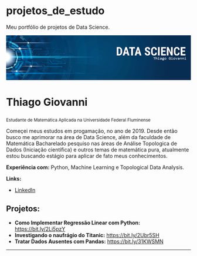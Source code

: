 # projetos_de_estudo
Meu portfólio de projetos de Data Science.



<p align="center">
  <img src="banner.png" >
</p>

# Thiago Giovanni
<sub>Estudante de Matemática Aplicada na Universidade Federal Fluminense</sub>

Começei meus estudos em progamação, no ano de 2019. Desde então busco me aprimorar na área de Data Science, além da faculdade de Matemática Bacharelado pesquiso nas áreas de Análise Topologica de Dados (Iniciação científica) e outros temas de matemática pura, atualmente estou buscando estágio para aplicar de fato meus conhecimentos.

**Experiência com:** Python, Machine Learning e Topological Data Analysis.

**Links:**

* [LinkedIn](https://www.linkedin.com/in/thiago-giovanni-3445b520a)

## Projetos:


* **Como Implementar Regressão Linear com Python:** https://bit.ly/2Li5pzY
* **Investigando o naufrágio do Titanic:** https://bit.ly/2Ubr5SH
* **Tratar Dados Ausentes com Pandas:** https://bit.ly/31KWSMN


---




